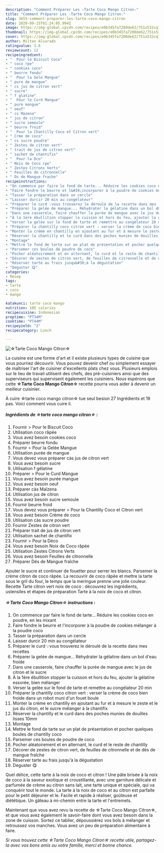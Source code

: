 ```yaml
---
description: "Comment Préparer Les ☆Tarte Coco Mango Citron☆"
title: "Comment Préparer Les ☆Tarte Coco Mango Citron☆"
slug: 3655-comment-preparer-les-tarte-coco-mango-citron
date: 2020-09-15T01:24:05.994Z
image: https://img-global.cpcdn.com/recipes/e0b345fa7200de62/751x532cq70/☆tarte-coco-mango-citron☆-photo-principale-de-la-recette.jpg
thumbnail: https://img-global.cpcdn.com/recipes/e0b345fa7200de62/751x532cq70/☆tarte-coco-mango-citron☆-photo-principale-de-la-recette.jpg
cover: https://img-global.cpcdn.com/recipes/e0b345fa7200de62/751x532cq70/☆tarte-coco-mango-citron☆-photo-principale-de-la-recette.jpg
author: Milton Alvarado
ratingvalue: 3.8
reviewcount: 12
recipeingredient:
- "  Pour le Biscuit Coco"
- " coco rpe"
- " cookies coco"
- " beurre fondu"
- "  Pour la Gele Mangue"
- " pure de mangue"
- " cs jus de citron vert"
- " sucre"
- " f glatine"
- "  Pour le Curd Mangue"
- " pure mangue"
- " oeuf"
- " cs Mazena"
- " jus de citron"
- " sucre semoule"
- " beurre froid"
- "  Pour la Chantilly Coco et Citron vert"
- " Crme de coco"
- " cs sucre poudre"
- " Zestes de citron vert"
- " trait de jus de citron vert"
- " sachet de chantifix"
- "  Pour la Dco"
- " Noix de Coco rpe"
- " Zestes Citrons Verts"
- " Feuilles de citronnelle"
- " Ds de Mangue frache"
recipeinstructions:
- "On commence par faire le fond de tarte... Réduire les cookies coco en poudre, en les mixant"
- "Faire fondre le beurre et l&#39;incorporer à la poudre de cookies mélanger à la poudre coco"
- "Tasser la préparation dans un cercle"
- "Laisser durcir 20 min au congélateur"
- "Préparer le curd 💡vous trouverez le déroulé de la recette dans mes recettes"
- "Préparer la gelée de mangue... Réhydrater la gélatine dans un bol d&#39;eau froide"
- "Dans une casserole, faire chauffer la purée de mangue avec le jus de citron et le sucre"
- "À la 1ère ébullition stopper la cuisson et hors du feu, ajouter la gélatine essorée, bien mélanger"
- "Verser la gelée sur le fond de tarte et remettre au congélateur 20 min"
- "Préparer la chantilly coco citron vert : verser la crème de coco bien froide dans un robot muni d&#39;un fouet boule"
- "Monter la crème en chantilly en ajoutant au fur et à mesure le zeste et le jus du citron, et le sucre mélanger à la chantifix"
- "Réserver la chantilly et le curd dans des poches munies de douilles lisses 10mm"
- "Montage"
- "Mettre le fond de tarte sur un plat de présentation et pocher quelques boules de chantilly coco"
- "Parsemer ces boules de poudre de coco"
- "Pocher aléatoirement et en alternant, le curd et le reste de chantilly"
- "Décorer de zestes de citron vert, de feuilles de citronnelle et de dès de mangue fraîche"
- "Réserver tarte au frais jusqu&#39;à la dégustation"
- "Deguster 😋"
categories:
- Resep
tags:
- tarte
- coco
- mango

katakunci: tarte coco mango 
nutrition: 105 calories
recipecuisine: Indonesian
preptime: "PT34M"
cooktime: "PT44M"
recipeyield: "2"
recipecategory: Lunch

---
```



![☆Tarte Coco Mango Citron☆](https://img-global.cpcdn.com/recipes/e0b345fa7200de62/751x532cq70/☆tarte-coco-mango-citron☆-photo-principale-de-la-recette.jpg)

La cuisine est une forme d'art et il existe plusieurs types de cuisine que vous pourriez découvrir. Vous pouvez devenir chef ou simplement essayer de maîtriser l'art de cuisiner d'excellents plats chez vous. Plusieurs emplois sur le lieu de travail utilisent des chefs, des pré-cuisiniers ainsi que des superviseurs qui supervisent également les cuisiniers. Nous espérons que cette <strong> ☆Tarte Coco Mango Citron☆ </strong> recette pourra vous aider à devenir un meilleur cuisinier.

<!--inarticleads1-->

À cuire ☆tarte coco mango citron☆ tue seul besion 27 Ingrédients et 19 pas. Voici comment vous cuire il.

##### Ingrédients de ☆tarte coco mango citron☆ :

1. Fournir  &gt; Pour le Biscuit Coco
1. Utilisation  coco râpée
1. Vous avez besoin  cookies coco
1. Préparer  beurre fondu
1. Fournir  &gt; Pour la Gelée Mangue
1. Utilisation  purée de mangue
1. Vous devez vous préparer  càs jus de citron vert
1. Vous avez besoin  sucre
1. Utilisation  f gélatine
1. Préparer  &gt; Pour le Curd Mangue
1. Vous avez besoin  purée mangue
1. Vous avez besoin  oeuf
1. Préparer  càs Maïzena
1. Utilisation  jus de citron
1. Vous avez besoin  sucre semoule
1. Fournir  beurre froid
1. Vous devez vous préparer  &gt; Pour la Chantilly Coco et Citron vert
1. Vous avez besoin  Crème de coco
1. Utilisation  càs sucre poudre
1. Fournir  Zestes de citron vert
1. Préparer  trait de jus de citron vert
1. Utilisation  sachet de chantifix
1. Fournir  &gt; Pour la Déco
1. Vous avez besoin  Noix de Coco râpée
1. Utilisation  Zestes Citrons Verts
1. Vous avez besoin  Feuilles de citronnelle
1. Préparer  Dés de Mangue fraîche


Ajouter le sucre et continuer de fouetter pour serrer les blancs. Parsemer la crème citron de coco râpée. La recouvrir de coco râpée et mettre la tarte sous le gril du four, le temps que la meringue prenne une jolie couleur. Recette Tarte citron vert noix de coco : découvrez les ingrédients, ustensiles et étapes de préparation Tarte à la noix de coco et citron. 

<!--inarticleads2-->

##### ☆Tarte Coco Mango Citron☆ instructions :

1. On commence par faire le fond de tarte... Réduire les cookies coco en poudre, en les mixant
1. Faire fondre le beurre et l&#39;incorporer à la poudre de cookies mélanger à la poudre coco
1. Tasser la préparation dans un cercle
1. Laisser durcir 20 min au congélateur
1. Préparer le curd 💡vous trouverez le déroulé de la recette dans mes recettes
1. Préparer la gelée de mangue... Réhydrater la gélatine dans un bol d&#39;eau froide
1. Dans une casserole, faire chauffer la purée de mangue avec le jus de citron et le sucre
1. À la 1ère ébullition stopper la cuisson et hors du feu, ajouter la gélatine essorée, bien mélanger
1. Verser la gelée sur le fond de tarte et remettre au congélateur 20 min
1. Préparer la chantilly coco citron vert : verser la crème de coco bien froide dans un robot muni d&#39;un fouet boule
1. Monter la crème en chantilly en ajoutant au fur et à mesure le zeste et le jus du citron, et le sucre mélanger à la chantifix
1. Réserver la chantilly et le curd dans des poches munies de douilles lisses 10mm
1. Montage
1. Mettre le fond de tarte sur un plat de présentation et pocher quelques boules de chantilly coco
1. Parsemer ces boules de poudre de coco
1. Pocher aléatoirement et en alternant, le curd et le reste de chantilly
1. Décorer de zestes de citron vert, de feuilles de citronnelle et de dès de mangue fraîche
1. Réserver tarte au frais jusqu&#39;à la dégustation
1. Deguster 😋


Quel délice, cette tarte à la noix de coco et citron ! Une pâte brisée à la noix de coco à la saveur exotique et croustillante, avec une garniture délicate et parfumée de crème au citron sans lait, une tarte unique et spéciale, qui va conquérir tout le monde. La tarte à la noix de coco et au citron est parfaite pour le petit déjeuner et le. Facile et rapide à réaliser, goûteuse et diététique. Un gâteau à mi-chemin entre la tarte et l&#39;entremets. 

<!--inarticleads1-->

<p>
Maintenant que vous avez revu la recette de ☆Tarte Coco Mango Citron☆, et que vous avez également le savoir-faire dont vous avez besoin dans la zone de cuisson. Sortez ce tablier, dépoussiérez vos bols à mélanger et retroussez vos manches. Vous avez un peu de préparation alimentaire à faire.
</p>

<p>
<i>Si vous trouvez cette ☆Tarte Coco Mango Citron☆ recette utile, partagez-la avec vos bons amis ou votre famille, merci et bonne chance.</i>
</p>

